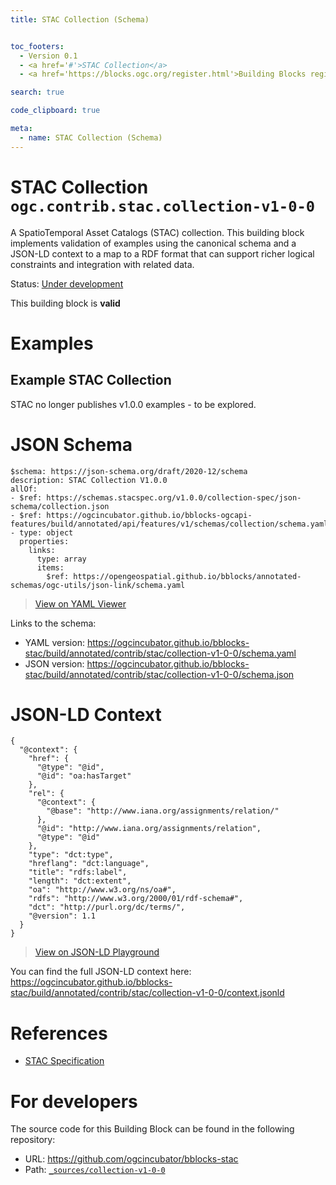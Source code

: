 ```yaml
---
title: STAC Collection (Schema)


toc_footers:
  - Version 0.1
  - <a href='#'>STAC Collection</a>
  - <a href='https://blocks.ogc.org/register.html'>Building Blocks register</a>

search: true

code_clipboard: true

meta:
  - name: STAC Collection (Schema)
---
```



# STAC Collection `ogc.contrib.stac.collection-v1-0-0`

A SpatioTemporal Asset Catalogs (STAC) collection.  This building block implements validation of examples using the canonical schema and a JSON-LD context to a map to a RDF format that can support richer logical constraints and integration with related data.

<p class="status">
    <span data-rainbow-uri="http://www.opengis.net/def/status">Status</span>:
    <a href="http://www.opengis.net/def/status/under-development" target="_blank" data-rainbow-uri>Under development</a>
</p>

<aside class="success">
This building block is <strong>valid</strong>
</aside>

# Examples

## Example STAC Collection

STAC no longer publishes v1.0.0 examples - to be explored.



# JSON Schema

```yaml--schema
$schema: https://json-schema.org/draft/2020-12/schema
description: STAC Collection V1.0.0
allOf:
- $ref: https://schemas.stacspec.org/v1.0.0/collection-spec/json-schema/collection.json
- $ref: https://ogcincubator.github.io/bblocks-ogcapi-features/build/annotated/api/features/v1/schemas/collection/schema.yaml
- type: object
  properties:
    links:
      type: array
      items:
        $ref: https://opengeospatial.github.io/bblocks/annotated-schemas/ogc-utils/json-link/schema.yaml

```

> <a target="_blank" href="https://avillar.github.io/TreedocViewer/?dataParser=yaml&amp;dataUrl=https%3A%2F%2Fogcincubator.github.io%2Fbblocks-stac%2Fbuild%2Fannotated%2Fcontrib%2Fstac%2Fcollection-v1-0-0%2Fschema.yaml&amp;expand=2&amp;option=%7B%22showTable%22%3A+false%7D">View on YAML Viewer</a>

Links to the schema:

* YAML version: <a href="https://ogcincubator.github.io/bblocks-stac/build/annotated/contrib/stac/collection-v1-0-0/schema.yaml" target="_blank">https://ogcincubator.github.io/bblocks-stac/build/annotated/contrib/stac/collection-v1-0-0/schema.yaml</a>
* JSON version: <a href="https://ogcincubator.github.io/bblocks-stac/build/annotated/contrib/stac/collection-v1-0-0/schema.json" target="_blank">https://ogcincubator.github.io/bblocks-stac/build/annotated/contrib/stac/collection-v1-0-0/schema.json</a>


# JSON-LD Context

```json--ldContext
{
  "@context": {
    "href": {
      "@type": "@id",
      "@id": "oa:hasTarget"
    },
    "rel": {
      "@context": {
        "@base": "http://www.iana.org/assignments/relation/"
      },
      "@id": "http://www.iana.org/assignments/relation",
      "@type": "@id"
    },
    "type": "dct:type",
    "hreflang": "dct:language",
    "title": "rdfs:label",
    "length": "dct:extent",
    "oa": "http://www.w3.org/ns/oa#",
    "rdfs": "http://www.w3.org/2000/01/rdf-schema#",
    "dct": "http://purl.org/dc/terms/",
    "@version": 1.1
  }
}
```

> <a target="_blank" href="https://json-ld.org/playground/#json-ld=https%3A%2F%2Fogcincubator.github.io%2Fbblocks-stac%2Fbuild%2Fannotated%2Fcontrib%2Fstac%2Fcollection-v1-0-0%2Fcontext.jsonld">View on JSON-LD Playground</a>

You can find the full JSON-LD context here:
<a href="https://ogcincubator.github.io/bblocks-stac/build/annotated/contrib/stac/collection-v1-0-0/context.jsonld" target="_blank">https://ogcincubator.github.io/bblocks-stac/build/annotated/contrib/stac/collection-v1-0-0/context.jsonld</a>

# References

* [STAC Specification](https://stacspec.org/en/about/stac-spec/)

# For developers

The source code for this Building Block can be found in the following repository:

* URL: <a href="https://github.com/ogcincubator/bblocks-stac" target="_blank">https://github.com/ogcincubator/bblocks-stac</a>
* Path:
<code><a href="https://github.com/ogcincubator/bblocks-stac/blob/HEAD/_sources/collection-v1-0-0" target="_blank">_sources/collection-v1-0-0</a></code>

